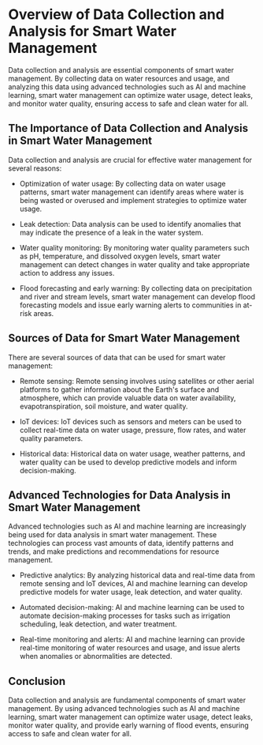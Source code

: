 Overview of Data Collection and Analysis for Smart Water Management
============================================================================================================================

Data collection and analysis are essential components of smart water management. By collecting data on water resources and usage, and analyzing this data using advanced technologies such as AI and machine learning, smart water management can optimize water usage, detect leaks, and monitor water quality, ensuring access to safe and clean water for all.

The Importance of Data Collection and Analysis in Smart Water Management
------------------------------------------------------------------------

Data collection and analysis are crucial for effective water management for several reasons:

* Optimization of water usage: By collecting data on water usage patterns, smart water management can identify areas where water is being wasted or overused and implement strategies to optimize water usage.

* Leak detection: Data analysis can be used to identify anomalies that may indicate the presence of a leak in the water system.

* Water quality monitoring: By monitoring water quality parameters such as pH, temperature, and dissolved oxygen levels, smart water management can detect changes in water quality and take appropriate action to address any issues.

* Flood forecasting and early warning: By collecting data on precipitation and river and stream levels, smart water management can develop flood forecasting models and issue early warning alerts to communities in at-risk areas.

Sources of Data for Smart Water Management
------------------------------------------

There are several sources of data that can be used for smart water management:

* Remote sensing: Remote sensing involves using satellites or other aerial platforms to gather information about the Earth's surface and atmosphere, which can provide valuable data on water availability, evapotranspiration, soil moisture, and water quality.

* IoT devices: IoT devices such as sensors and meters can be used to collect real-time data on water usage, pressure, flow rates, and water quality parameters.

* Historical data: Historical data on water usage, weather patterns, and water quality can be used to develop predictive models and inform decision-making.

Advanced Technologies for Data Analysis in Smart Water Management
-----------------------------------------------------------------

Advanced technologies such as AI and machine learning are increasingly being used for data analysis in smart water management. These technologies can process vast amounts of data, identify patterns and trends, and make predictions and recommendations for resource management.

* Predictive analytics: By analyzing historical data and real-time data from remote sensing and IoT devices, AI and machine learning can develop predictive models for water usage, leak detection, and water quality.

* Automated decision-making: AI and machine learning can be used to automate decision-making processes for tasks such as irrigation scheduling, leak detection, and water treatment.

* Real-time monitoring and alerts: AI and machine learning can provide real-time monitoring of water resources and usage, and issue alerts when anomalies or abnormalities are detected.

Conclusion
----------

Data collection and analysis are fundamental components of smart water management. By using advanced technologies such as AI and machine learning, smart water management can optimize water usage, detect leaks, monitor water quality, and provide early warning of flood events, ensuring access to safe and clean water for all.
